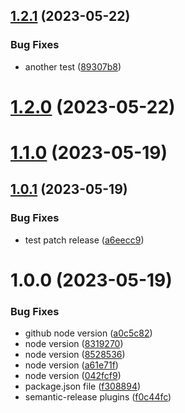 ## [1.2.1](https://github.com/lindou/lin_test/compare/v1.2.0...v1.2.1) (2023-05-22)


### Bug Fixes

* another test ([89307b8](https://github.com/lindou/lin_test/commit/89307b8455230984007b5e9b0744fa7c7e1cd67d))

# [1.2.0](https://github.com/lindou/lin_test/compare/v1.1.0...v1.2.0) (2023-05-22)

# [1.1.0](https://github.com/lindou/lin_test/compare/v1.0.1...v1.1.0) (2023-05-19)

## [1.0.1](https://github.com/lindou/lin_test/compare/v1.0.0...v1.0.1) (2023-05-19)


### Bug Fixes

* test patch release ([a6eecc9](https://github.com/lindou/lin_test/commit/a6eecc9c3a2d781485ab2f87af1ffaa4e57c15e3))

# 1.0.0 (2023-05-19)


### Bug Fixes

* github node version ([a0c5c82](https://github.com/lindou/lin_test/commit/a0c5c82d1fb356f97c1752202b7663bca93961c7))
* node version ([8319270](https://github.com/lindou/lin_test/commit/83192708b587121a52f1f22258e809ec574f9a8f))
* node version ([8528536](https://github.com/lindou/lin_test/commit/8528536dedf012ca2ca2ed2680cad40881573fd8))
* node version ([a61e71f](https://github.com/lindou/lin_test/commit/a61e71f34d8c0577fe6caa7379f29c31c5be7e98))
* node version ([042fcf9](https://github.com/lindou/lin_test/commit/042fcf9f096d40dd5a448356f2eb26984bb87468))
* package.json file ([f308894](https://github.com/lindou/lin_test/commit/f308894bfeedfb1f50f2910565a171a99bf5b1f4))
* semantic-release plugins ([f0c44fc](https://github.com/lindou/lin_test/commit/f0c44fcf7720a1f8beee5db2cb196a594c4cbab6))
